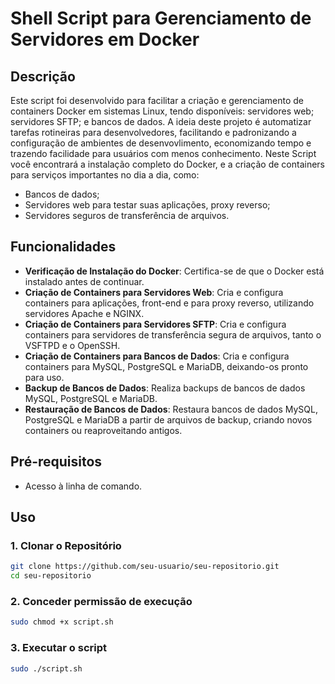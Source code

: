 # Shell Script para Gerenciamento de Servidores em Docker

## Descrição

Este script foi desenvolvido para facilitar a criação e gerenciamento de containers Docker em sistemas Linux, tendo disponíveis: servidores web; servidores SFTP; e bancos de dados.
A ideia deste projeto é automatizar tarefas rotineiras para desenvolvedores, facilitando e padronizando a configuração de ambientes de desenvovlimento, economizando tempo e trazendo facilidade
para usuários com menos conhecimento.
Neste Script você encontrará a instalação completo do Docker, e a criação de containers para serviços importantes no dia a dia, como:
- Bancos de dados;
- Servidores web para testar suas aplicações, proxy reverso;
- Servidores seguros de transferência de arquivos.


## Funcionalidades

- **Verificação de Instalação do Docker**: Certifica-se de que o Docker está instalado antes de continuar.
- **Criação de Containers para Servidores Web**: Cria e configura containers para aplicações, front-end e para proxy reverso, utilizando servidores Apache e NGINX.
- **Criação de Containers para Servidores SFTP**: Cria e configura containers para servidores de transferência segura de arquivos, tanto o VSFTPD e o OpenSSH.
- **Criação de Containers para Bancos de Dados**: Cria e configura containers para MySQL, PostgreSQL e MariaDB, deixando-os pronto para uso.
- **Backup de Bancos de Dados**: Realiza backups de bancos de dados MySQL, PostgreSQL e MariaDB.
- **Restauração de Bancos de Dados**: Restaura bancos de dados MySQL, PostgreSQL e MariaDB a partir de arquivos de backup, criando novos containers ou reaproveitando antigos.

## Pré-requisitos

- Acesso à linha de comando.

## Uso

### 1. Clonar o Repositório

```bash
git clone https://github.com/seu-usuario/seu-repositorio.git
cd seu-repositorio
```
### 2. Conceder permissão de execução

```bash
sudo chmod +x script.sh
```
### 3. Executar o script

```bash
sudo ./script.sh
```
